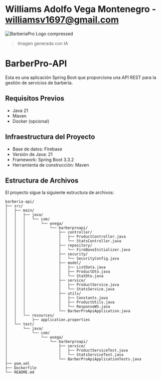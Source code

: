 # Williams Adolfo Vega Montenegro - williamsv1697@gmail.com

![BarberiaPro Logo compressed](https://github.com/user-attachments/assets/db11b57e-17bd-420e-a0ea-2e025f88698f)
> Imagen generada con IA

# BarberPro-API
Esta es una aplicación Spring Boot que proporciona una API REST para la gestión de servicios de barbería.

## Requisitos Previos

- Java 21
- Maven
- Docker (opcional)

## Infraestructura del Proyecto

- Base de datos: Firebase
- Versión de Java: 21
- Framework: Spring Boot 3.3.2
- Herramienta de construcción: Maven

## Estructura de Archivos

El proyecto sigue la siguiente estructura de archivos:

```
barberia-api/
├── src/
│   ├── main/
│   │   ├── java/
│   │   │   └── com/
│   │   │       └── wvega/
│   │   │           └── barberproapi/
│   │   │               ├── controller/
│   │   │               │   ├── ProductController.java
│   │   │               │   └── StatsController.java
│   │   │               ├── repository/
│   │   │               │   └── FireBaseInitializer.java
│   │   │               ├── security/
│   │   │               │   └── SecurityConfig.java
│   │   │               ├── model/
│   │   │               │   ├── ListData.java
│   │   │               │   ├── ProductDto.java
│   │   │               │   └── StatDto.java
│   │   │               ├── service/
│   │   │               │   ├── ProductService.java
│   │   │               │   └── StatsService.java
│   │   │               ├── utils/
│   │   │               │   ├── Constants.java
│   │   │               │   ├── ProductUtils.java
│   │   │               │   └── ResponseWS.java
│   │   │               └── BarberProApiApplication.java
│   │   └── resources/
│   │       ├── application.properties
│   └── test/
│       └── java/
│           └── com/
│               └── wvega/
│                   └── barberproapi/
│                       ├── service/
│                       │   ├── ProductServiceTest.java
│                       │   └── StatsServiceTest.java
│                       └── BarberProApiApplicationTests.java
├── pom.xml
├── Dockerfile
└── README.md
```

